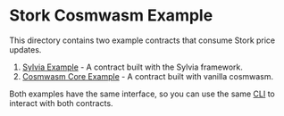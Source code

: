 # Stork Cosmwasm Example

This directory contains two example contracts that consume Stork price updates. 

1. [Sylvia Example](sylvia) - A contract built with the Sylvia framework.
2. [Cosmwasm Core Example](cosmwasm_core) - A contract built with vanilla cosmwasm.

Both examples have the same interface, so you can use the same [CLI](../app) to interact with both contracts.
